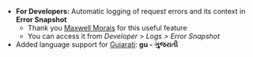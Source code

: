 - **For Developers:** Automatic logging of request errors and its context in **Error Snapshot**    
	- Thank you [Maxwell Morais](https://discuss.capkpi.com/users/max_morais_dmm/activity) for this useful feature
	- You can access it from *Developer > Logs > Error Snapshot*
- Added language support for [Gujarati](https://translate.capkpi.com/view?lang=gu): **gu - ગુજરાતી**
